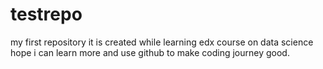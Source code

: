# testrepo
my first repository
it is created while learning edx course on data science
hope i can learn more and use github to make coding journey good.
